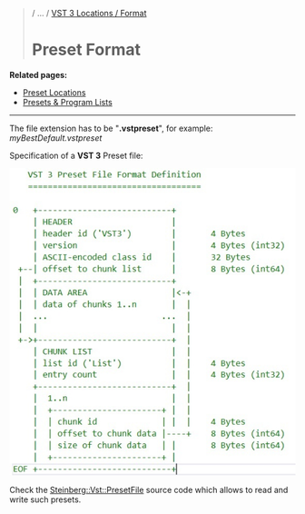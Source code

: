 >/ ... / [VST 3 Locations / Format](../Locations+Format/Index.md)
>
># Preset Format

**Related pages:**

- [Preset Locations](../Locations+Format/Preset+Locations.md)
- [Presets & Program Lists](../Presets+Program+Lists/Index.md)

---

The file extension has to be "**.vstpreset**", for example: *myBestDefault.vstpreset*

Specification of a **VST 3** Preset file:

![tech_doc_21](../../../resources/tech_doc_21.jpg)

Check the [Steinberg::Vst::PresetFile](https://steinbergmedia.github.io/vst3_doc/vstsdk/classSteinberg_1_1Vst_1_1PresetFile.html#a9db1b48345e92320b0dffc446d5e3483) source code which allows to read and write such presets.
